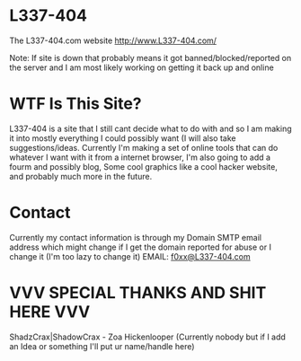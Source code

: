 # L337-404
The L337-404.com website
http://www.L337-404.com/ 

Note: If site is down that probably means it got banned/blocked/reported on the server and I am most likely working on getting it back up and online 

# WTF Is This Site?
L337-404 is a site that I still cant decide what to do with and so I am making it into mostly everything I could possibly want (I will also take suggestions/ideas. Currently I'm making a set of online tools that can do whatever I want with it from a internet browser, I'm also going to add a fourm and possibly blog, Some cool graphics like a cool hacker website, and probably much more in the future. 

# Contact
Currently my contact information is through my Domain SMTP email address which might change if I get the domain reported for abuse or I change it (I'm too lazy to change it)
EMAIL: f0xx@L337-404.com

# VVV SPECIAL THANKS AND SHIT HERE VVV
ShadzCrax|ShadowCrax - Zoa Hickenlooper 
(Currently nobody but if I add an Idea or something I'll put ur name/handle here) 
